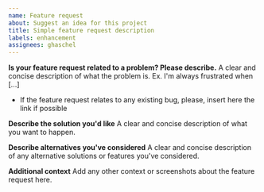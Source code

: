 ```yaml
---
name: Feature request
about: Suggest an idea for this project
title: Simple feature request description
labels: enhancement
assignees: ghaschel
---
```


**Is your feature request related to a problem? Please describe.**
A clear and concise description of what the problem is. Ex. I'm always frustrated when [...]

- If the feature request relates to any existing bug, please, insert here the link if possible

**Describe the solution you'd like**
A clear and concise description of what you want to happen.

**Describe alternatives you've considered**
A clear and concise description of any alternative solutions or features you've considered.

**Additional context**
Add any other context or screenshots about the feature request here.
